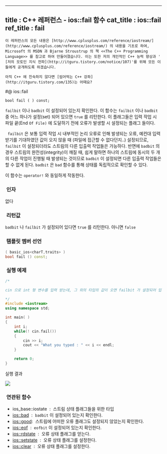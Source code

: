 ----------------
title : C++ 레퍼런스 - ios::fail 함수
cat_title :  ios::fail
ref_title : fail
--------------



```warning
이 레퍼런스의 모든 내용은 [http://www.cplusplus.com/reference/iostream/](http://www.cplusplus.com/reference/iostream/) 의 내용을 기초로 하여, Microsoft 의 MSDN 과 Bjarne Stroustrup 의 책 <<The C++ Programming Language>> 를 참고로 하여 만들어졌습니다. 이는 또한 저의 개인적인 C++ 능력 향상과 ' [저의 모토인 지식 전파](http://itguru.tistory.com/notice/107)'를 위해 모든 이들에게 공개하도록 하겠습니다.
```

```info
아직 C++ 에 친숙하지 않다면 [씹어먹는 C++ 강좌](http://itguru.tistory.com/135)는 어때요?
```

#@ ios::fail

```info
bool fail ( ) const;
```


`failbit` 이나 `badbit` 이 설정되어 있는지 확인한다.
이 함수는 `failbit` 이나 `badbit` 중 어느 하나가 설정(set) 되어 있으면 `true` 를 리턴한다. 이 플래그들은 입력 작업 시 파일 끝(End `Of File)` 에 도달하기 전에 오류가 발생할 시 설정되는 플래그 들이다.

  `failbit` 은 보통 입력 작업 시 내부적인 논리 오류로 인해 발생되는 오류, 예컨대 입력 받기를 기대하였던 값이 오지 않을 때 (파일에 접근할 수 없다던지..) 설정되므로, `failbit` 이 설정되더라도 스트림의 다른 입출력 작업들은 가능하다. 반면에 `badbit` 의 경우 스트림의 완전성(integrity)이 깨질 때, 쉽게 말하면 하나의 스트림에 동시의 두 개의 다른 작업이 진행될 때 발생되는 것이므로 `badbit` 이 설정되면 다른 입출력 작업들은 할 수 없게 된다. `badbit` 은 `bad` 함수를 통해 상태를 독립적으로 확인할 수 있다.

이 함수는 `operator!` 와 동일하게 작동한다.



###  인자


없다



###  리턴값




`badbit` 나 `failbit` 가 설정되어 있다면 `true` 를 리턴한다. 아니면 `false`



###  템플릿 멤버 선언




```cpp
( basic_ios<charT,traits> )
bool fail () const;
```




###  실행 예제




```cpp
/*

cin 으로 int 형 변수를 입력 받는데, 그 외의 타입의 값이 오면 failbit 가 설정되어 입력을 중지한다.

*/
#include <iostream>
using namespace std;

int main( )
{
    int i;
    while(! cin.fail())
    {
        cin >> i;
        cout << "What you typed : " << i << endl;
    }

    return 0;
}
```


실행 결과


![](http://img1.daumcdn.net/thumb/R1920x0/?fname=http%3A%2F%2Fcfile23.uf.tistory.com%2Fimage%2F203CBC3E4EA35BD02BF7FF)




###  연관된 함수

* ios_base::iostate  :  스트림 상태 플래그들을 위한 타입
*  [ios::bad](http://itguru.tistory.com/166)  :  `badbit` 이 설정되어 있는지 확인한다.
*  [ios::good](http://itguru.tistory.com/164):  스트림에 어떠한 오류 플래그도 설정되지 않았는지 확인한다.
*  [ios::eof](http://itguru.tistory.com/167)  :  `eofbit` 이 설정되어 있는지 확인한다.
*  [ios::rdstate](http://itguru.tistory.com/171)  :  오류 상태 플래그를 얻는다.
*  [ios::setstate](http://itguru.tistory.com/179)  :  오류 상태 플래그를 설정한다.
*  [ios::clear](http://itguru.tistory.com/180)  :  오류 상태 플래그를 설정한다.
